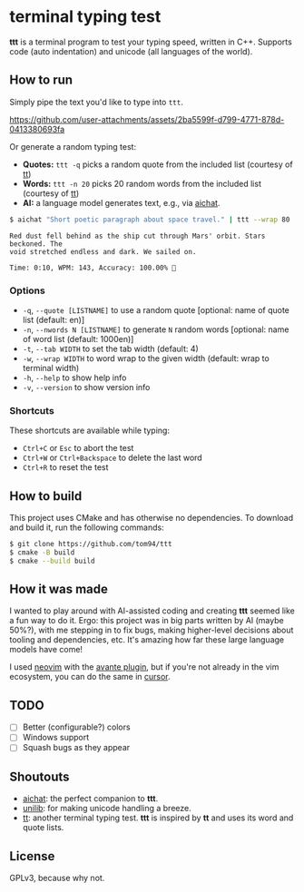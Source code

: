 # terminal typing test

**ttt** is a terminal program to test your typing speed, written in C++.
Supports code (auto indentation) and unicode (all languages of the world).

## How to run

Simply pipe the text you'd like to type into `ttt`.

https://github.com/user-attachments/assets/2ba5599f-d799-4771-878d-0413380693fa

Or generate a random typing test:
- **Quotes:** `ttt -q` picks a random quote from the included list (courtesy of [tt](https://github.com/lemnos/tt))
- **Words:** `ttt -n 20` picks 20 random words from the included list (courtesy of [tt](https://github.com/lemnos/tt))
- **AI:** a language model generates text, e.g., via [aichat](https://github.com/sigoden/aichat).
```bash
$ aichat "Short poetic paragraph about space travel." | ttt --wrap 80
```
```
Red dust fell behind as the ship cut through Mars' orbit. Stars beckoned. The
void stretched endless and dark. We sailed on.

Time: 0:10, WPM: 143, Accuracy: 100.00% 🎉
```

### Options

- `-q`, `--quote [LISTNAME]` to use a random quote [optional: name of quote list (default: en)]
- `-n`, `--nwords N [LISTNAME]` to generate `N` random words [optional: name of word list (default: 1000en)]
- `-t`, `--tab WIDTH` to set the tab width (default: 4)
- `-w`, `--wrap WIDTH` to word wrap to the given width (default: wrap to terminal width)
- `-h`, `--help` to show help info
- `-v`, `--version` to show version info

### Shortcuts

These shortcuts are available while typing:
- `Ctrl+C` or `Esc` to abort the test
- `Ctrl+W` or `Ctrl+Backspace` to delete the last word
- `Ctrl+R` to reset the test

## How to build

This project uses CMake and has otherwise no dependencies.
To download and build it, run the following commands:

```bash
$ git clone https://github.com/tom94/ttt
$ cmake -B build
$ cmake --build build
```

## How it was made

I wanted to play around with AI-assisted coding and creating **ttt** seemed like a fun way to do it.
Ergo: this project was in big parts written by AI (maybe 50%?), with me stepping in to fix bugs, making higher-level decisions about tooling and dependencies, etc.
It's amazing how far these large language models have come!

I used [neovim](https://neovim.io/) with the [avante plugin](https://github.com/yetone/avante.nvim), but if you're not already in the vim ecosystem, you can do the same in [cursor](https://www.cursor.com/).

## TODO

- [ ] Better (configurable?) colors
- [ ] Windows support
- [ ] Squash bugs as they appear

## Shoutouts

- [aichat](https://github.com/sigoden/aichat): the perfect companion to **ttt**.
- [unilib](https://github.com/ufal/unilib): for making unicode handling a breeze.
- [tt](https://github.com/lemnos/tt): another terminal typing test. **ttt** is inspired by **tt** and uses its word and quote lists.

## License

GPLv3, because why not.
